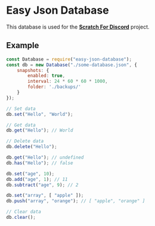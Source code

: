 # Easy Json Database

This database is used for the **[Scratch For Discord](https://github.com/Androz2091/scratch-for-discord)** project.

## Example

```js
const Database = require("easy-json-database");
const db = new Database("./some-database.json", {
    snapshots: {
        enabled: true,
        interval: 24 * 60 * 60 * 1000,
        folder: './backups/'
    }
});

// Set data
db.set("Hello", "World");

// Get data
db.get("Hello"); // World

// Delete data
db.delete("Hello");

db.get("Hello"); // undefined
db.has("Hello"); // false

db.set("age", 10);
db.add("age", 1); // 11
db.subtract("age", 9); // 2

db.set("array", [ "apple" ]);
db.push("array", "orange"); // [ "apple", "orange" ]

// Clear data
db.clear();
```
